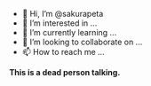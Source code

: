- 👋 Hi, I’m @sakurapeta
- 👀 I’m interested in ...
- 🌱 I’m currently learning ...
- 💞️ I’m looking to collaborate on ...
- 📫 How to reach me ...

<!---
sakurapeta/sakurapeta is a ✨ special ✨ repository because its `README.md` (this file) appears on your GitHub profile.
You can click the Preview link to take a look at your changes.
--->
**This is a dead person talking.**

